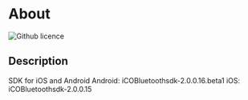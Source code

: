 # About
  ![Github licence](http://img.shields.io/badge/license-MIT-blue.svg)

  ## Description
  SDK for iOS and Android
  Android: iCOBluetoothsdk-2.0.0.16.beta1
  iOS: iCOBluetoothsdk-2.0.0.15
